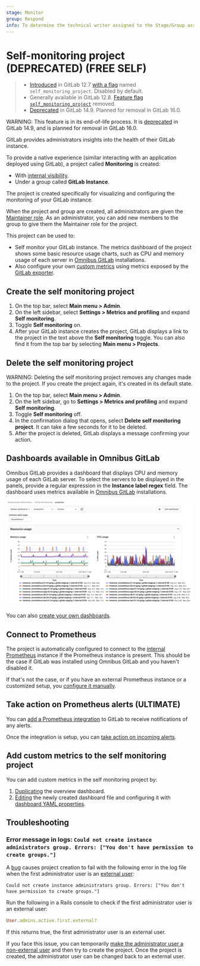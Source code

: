 ```yaml
---
stage: Monitor
group: Respond
info: To determine the technical writer assigned to the Stage/Group associated with this page, see https://about.gitlab.com/handbook/engineering/ux/technical-writing/#assignments
---
```


# Self-monitoring project (DEPRECATED) **(FREE SELF)**

> - [Introduced](https://gitlab.com/gitlab-org/gitlab/-/issues/32351) in GitLab 12.7 [with a flag](../../feature_flags.md) named `self_monitoring_project`. Disabled by default.
> - Generally available in GitLab 12.8. [Feature flag `self_monitoring_project`](https://gitlab.com/gitlab-org/gitlab/-/issues/198511) removed.
> - [Deprecated](https://gitlab.com/gitlab-org/gitlab/-/issues/348909) in GitLab 14.9. Planned for removal in GitLab 16.0.

WARNING:
This feature is in its end-of-life process. It is [deprecated](https://gitlab.com/gitlab-org/gitlab/-/issues/348909)
in GitLab 14.9, and is planned for removal in GitLab 16.0.

GitLab provides administrators insights into the health of their GitLab instance.

To provide a native experience (similar interacting with an application deployed using GitLab), a
project called **Monitoring** is created:

- With [internal visibility](../../../user/public_access.md#internal-projects-and-groups).
- Under a group called **GitLab Instance**.

The project is created specifically for visualizing and configuring the monitoring of your GitLab
instance.

When the project and group are created, all administrators are given the [Maintainer role](../../../user/permissions.md).
As an administrator, you can add new members to the group to give them the Maintainer role for the project.

This project can be used to:

- Self monitor your GitLab instance. The metrics dashboard of the project shows some basic resource
  usage charts, such as CPU and memory usage of each server in
  [Omnibus GitLab](https://docs.gitlab.com/omnibus/) installations.
- Also configure your own [custom metrics](../../../operations/metrics/index.md#adding-custom-metrics)
  using metrics exposed by the [GitLab exporter](../prometheus/gitlab_metrics.md#metrics-available).

## Create the self monitoring project

1. On the top bar, select **Main menu > Admin**.
1. On the left sidebar, select **Settings > Metrics and profiling** and expand **Self monitoring**.
1. Toggle **Self monitoring** on.
1. After your GitLab instance creates the project, GitLab displays a link to the
   project in the text above the **Self monitoring** toggle. You can also find it
   from the top bar by selecting **Main menu > Projects**.

## Delete the self monitoring project

WARNING:
Deleting the self monitoring project removes any changes made to the project. If
you create the project again, it's created in its default state.

1. On the top bar, select **Main menu > Admin**.
1. On the left sidebar, go to **Settings > Metrics and profiling** and expand **Self monitoring**.
1. Toggle **Self monitoring** off.
1. In the confirmation dialog that opens, select **Delete self monitoring project**.
   It can take a few seconds for it to be deleted.
1. After the project is deleted, GitLab displays a message confirming your action.

## Dashboards available in Omnibus GitLab

Omnibus GitLab provides a dashboard that displays CPU and memory usage
of each GitLab server. To select the servers to be displayed in the
panels, provide a regular expression in the **Instance label regex** field.
The dashboard uses metrics available in
[Omnibus GitLab](https://docs.gitlab.com/omnibus/) installations.

![GitLab self monitoring overview dashboard](img/self_monitoring_overview_dashboard.png)

You can also
[create your own dashboards](../../../operations/metrics/dashboards/index.md).

## Connect to Prometheus

The project is automatically configured to connect to the
[internal Prometheus](../prometheus/index.md) instance if the Prometheus instance is present.
This should be the case if GitLab was installed using Omnibus GitLab and you haven't disabled it.

If that's not the case, or if you have an external Prometheus instance or a customized setup,
you [configure it manually](../../../user/project/integrations/prometheus.md#manual-configuration-of-prometheus).

## Take action on Prometheus alerts **(ULTIMATE)**

You can [add a Prometheus integration](../../../operations/incident_management/integrations.md)
to GitLab to receive notifications of any alerts.

Once the integration is setup, you can
[take action on incoming alerts](../../../operations/metrics/alerts.md#trigger-actions-from-alerts).

## Add custom metrics to the self monitoring project

You can add custom metrics in the self monitoring project by:

1. [Duplicating](../../../operations/metrics/dashboards/index.md#duplicate-a-gitlab-defined-dashboard) the overview dashboard.
1. [Editing](../../../operations/metrics/index.md) the newly created dashboard file and configuring it with [dashboard YAML properties](../../../operations/metrics/dashboards/yaml.md).

## Troubleshooting

### Error message in logs: `Could not create instance administrators group. Errors: ["You don't have permission to create groups."]`

A [bug](https://gitlab.com/gitlab-org/gitlab/-/issues/208676) causes project creation to fail with
the following error in the log file when the first administrator user is an
[external user](../../../user/permissions.md#external-users):

```plaintext
Could not create instance administrators group. Errors: ["You don't have permission to create groups."]
```

Run the following in a Rails console to check if the first administrator user is an external user:

```ruby
User.admins.active.first.external?
```

If this returns true, the first administrator user is an external user.

If you face this issue, you can temporarily
[make the administrator user a non-external user](../../../user/permissions.md#external-users)
and then try to create the project.
Once the project is created, the administrator user can be changed back to an external user.
